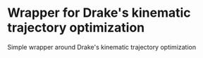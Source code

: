 # Wrapper for Drake's kinematic trajectory optimization
Simple wrapper around Drake's kinematic trajectory optimization
